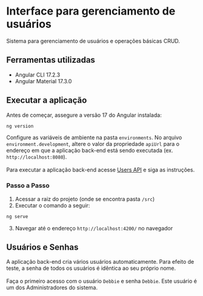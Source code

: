 # Interface para gerenciamento de usuários
Sistema para gerenciamento de usuários e operações básicas CRUD.

## Ferramentas utilizadas
- Angular CLI 17.2.3
- Angular Material 17.3.0

## Executar a aplicação
Antes de começar, assegure a versão 17 do Angular instalada:
```bash
ng version
```
Configure as variáveis de ambiente na pasta `environments`. No arquivo `environment.development`, altere o valor da propriedade `apiUrl` para o endereço em que a aplicação back-end está sendo executada (ex. `http://localhost:8080`).<br>
<br>
Para executar a aplicação back-end acesse [Users API](https://github.com/ademirsantosjr/users_api) e siga as instruções.
### Passo a Passo
1. Acessar a raiz do projeto (onde se encontra pasta `/src`)
2. Executar o comando a seguir:
```bash
ng serve
```
3. Navegar até o endereço `http://localhost:4200/` no navegador

## Usuários e Senhas
A aplicação back-end cria vários usuários automaticamente. Para efeito de teste, a senha de todos os usuários é idêntica ao seu próprio nome.<br>
<br>
Faça o primeiro acesso com o usuário `Debbie` e senha `Debbie`. Este usuário é um dos Administradores do sistema.

